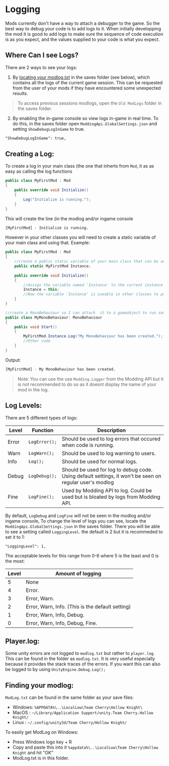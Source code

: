 # Logging
Mods currently don't have a way to attach a debugger to the game. So the best way to debug your code is to add logs to it. When initially developping the mod it is good to add logs to make sure the sequence of code execution is as you expect, and the values supplied to your code is what you expect. 
## Where Can I see Logs?
There are 2 ways to see your logs:

 1. By [locating your modlog.txt](#finding-your-modlog) in the saves folder (see below), which contains all the logs of the current game session. This can be requested from the user of your mods if they have encountered some unexpected results.
> To access previous sessions modlogs, open the `Old ModLogs` folder in the saves folder.
2. By enabling the in-game console so view logs in-game in real time.
To do this, in the saves folder open `ModdingApi.GlobalSettings.json` and setting `ShowDebugLogInGame` to true.
```txt 
"ShowDebugLogInGame": true,
```

## Creating a Log:
To create a log in your main class (the one that inherts from `Mod`, it  as as easy as calling the log functions 
```cs 
public class MyFirstMod : Mod
{
	public override void Initialize()
	{
		Log("Initialize is running.");
	}
}
```
This will create the line (in the modlog and/or ingame console
```txt 
[MyFirstMod] - Initialize is running.
```

However in your other classes you will need to create a static variable of your main class and using that.
Example:
```cs 
public class MyFirstMod : Mod
{
	//create a public static variable of your main class that can be accessed from other classes
	public static MyFirstMod Instance;
	
	public override void Initialize()
	{
		//Assign the variable named 'Instance' to the current instance of your main class using the keyword 'this'
		Instance = this;
		//Now the variable 'Instance' is useable in other classes to provide functionality that the main class has such as Logging.
	}
}

//create a MonoBehaviour so I can attach  it to a gameobject to run some code on it
public class MyMonoBehaviour: MonoBehaviour
{
	public void Start()
	{
		MyFirstMod.Instance.Log("My MonoBehaviour has been created.");
		//Other code
	}
}
```
Output:
```txt 
[MyFirstMod] - My MonoBehaviour has been created.
```
> Note: You can use the use `Modding.Logger` from the Modding API but it is not recommended to do so as it doesnt display the name of your mod in the log.

## Log Levels:  
There are 5 different types of logs:  
  
|Level| Function |Description|  
|-|-|-|  
|Error| `LogError();`| Should be used to log errors that occured when code is running.|  
|Warn| `LogWarn();`| Should be used to log warning to users.|  
|Info| `Log();`| Should be used for normal logs.|  
|Debug| `LogDebug();`| Should be used for log to debug code. Using default settings, it won't be seen on regular user's modlog|  
|Fine|`LogFine();`| Used by Modding API to log. Could be used but is bloated by logs from Modding API.|  
  
By default, `LogDebug` and `LogFine` will not be seen in the modlog and/or ingame console, To change the level of logs you can see, locate the `ModdingApi.GlobalSettings.json` in the saves folder. There you will be able to see a setting called `LoggingLevel`. the default is 2 but it is recommeded to set it to 1:
```txt 
"LoggingLevel": 1,
```

The acceptable levels for this range from 0-6 where 5 is the least and 0 is the most:  
  
|Level|Amount of logging|  
|--|--|  
|5|None|  
|4|Error.|  
|3|Error, Warn.|  
|2|Error, Warn, Info. (This is the default setting)|   
|1| Error, Warn, Info, Debug.|   
|0| Error, Warn, Info, Debug, Fine.|   
   
## Player.log:  
Some unity errors are not logged to `modlog.txt` but rather to `player.log`. This can be found in the folder as `modlog.txt`. It is very useful especially because it provides the stack traces of the errors.
If you want this can also be logged to by using `UnityEngine.Debug.Log();`

## Finding your modlog:  
`ModLog.txt` can be found in the same folder as your save files:
- Windows: `%APPDATA%\..\LocalLow\Team Cherry\Hollow Knight\`
- MacOS  : `~/Library/Application Support/unity.Team Cherry.Hollow Knight/`
- Linux  : `~/.config/unity3d/Team Cherry/Hollow Knight/`

To easily get ModLog on Windows:
- Press Windows logo key + R
- Copy and paste this into it `%appdata%\..\LocalLow\Team Cherry\Hollow Knight` and hit "OK"
- ModLog.txt is in this folder.
